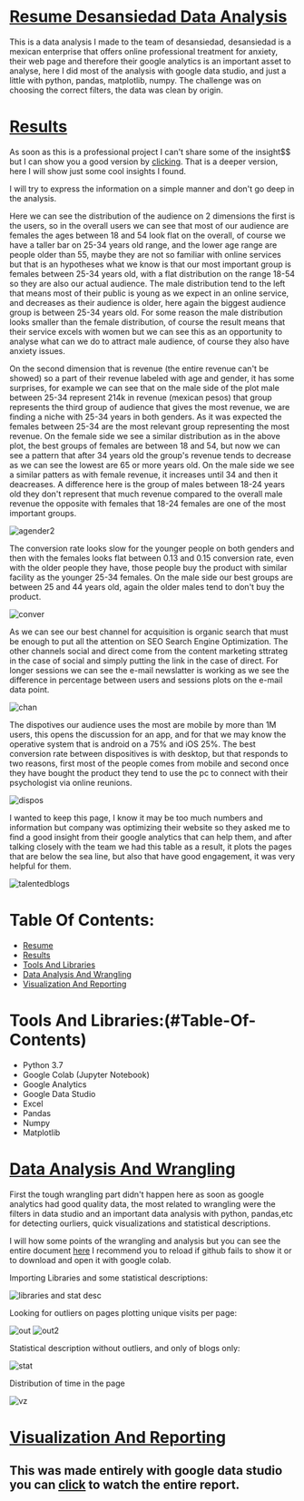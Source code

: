 # [Resume Desansiedad Data Analysis](#Table-Of-Contents)
This is a data analysis I made to the team of desansiedad, desansiedad is a mexican enterprise that offers online professional treatment for anxiety, their web page and therefore their google analytics is an important asset to analyse, here I did most of the analysis with google data studio, and just a little with python, pandas, matplotlib, numpy. The challenge was on choosing the correct filters, the data was clean by origin.

# [Results](#Table-Of-Contents)
As soon as this is a professional project I can't share some of the insight$$ but I can show you a good version by [clicking](https://datastudio.google.com/reporting/61f04c52-93e3-4ec5-969a-719304c32849/page/cyT9B). That is a deeper version, here I will show just some cool insights I found.

I will try to express the information on a simple manner and don't go deep in the analysis.

Here we can see the distribution of the audience on 2 dimensions the first is the users, so in the overall users we can see that most of our audience are females the ages between 18 and 54 look flat on the overall, of course we have a taller bar on 25-34 years old range, and the lower age range are people older than 55, maybe they are not so familiar with online services but that is an hypotheses what we know is that our most important group is females between 25-34 years old, with a flat distribution on the range 18-54 so they are also our actual audience.
The male distribution tend to the left that means most of their public is young as we expect in an online service, and decreases as their audience is older, here again the biggest audience group is between 25-34 years old. For some reason the male distribution looks smaller than the female distribution, of course the result means that their service excels with women but we can see this as an opportunity to analyse what can we do to attract male audience, of course they also have anxiety issues.

On the second dimension that is revenue (the entire revenue can't be showed) so a part of their revenue labeled with age and gender, it has some surprises, for example we can see that on the male side of the plot male between 25-34 represent 214k in revenue (mexican pesos) that group represents the third group of audience that gives the most revenue, we are finding a niche with 25-34 years in both genders.
As it was expected the females between 25-34 are the most relevant group representing the most revenue.
On the female side we see a similar distribution as in the above plot, the best groups of females are between 18 and 54, but now we can see a pattern that after 34 years old the group's revenue tends to decrease as we can see the lowest are 65 or more years old.
On the male side we see a similar patters as with female revenue, it increases until 34 and then it deacreases. A difference here is the group of males between 18-24 years old they don't represent that much revenue compared to the overall male revenue the opposite with females that 18-24 females are one of the most important groups. 

![agender2](https://user-images.githubusercontent.com/58957744/116299730-b11cfd00-a763-11eb-88ba-c638bab6b055.png)


The conversion rate looks slow for the younger people on both genders and then with the females looks flat between 0.13 and 0.15 conversion rate, even with the older people they have, those people buy the product with similar facility as the younger 25-34 females.
On the male side our best groups are between 25 and 44 years old, again the older males tend to don't buy the product.

![conver](https://user-images.githubusercontent.com/58957744/116299902-dc075100-a763-11eb-92af-6cf2bbeeb072.png)

As we can see our best channel for acquisition is organic search that must be enough to put all the attention on SEO Search Engine Optimization. The other channels social and direct come from the content marketing sttrateg in the case of social and simply putting the link in the case of direct. For longer sessions we can see the e-mail newslatter is working as we see the difference in percentage between users and sessions plots on the e-mail data point.

![chan](https://user-images.githubusercontent.com/58957744/116299507-67ccad80-a763-11eb-88ab-f01310c06986.png)

The dispotives our audience uses the most are mobile by more than 1M users, this opens the discussion for an app, and for that we may know the operative system that is android on a 75% and iOS 25%.
The best conversion rate between dispositives is with desktop, but that responds to two reasons, first most of the people comes from mobile and second once they have bought the product they tend to use the pc to connect with their psychologist via online reunions.

![dispos](https://user-images.githubusercontent.com/58957744/116299509-68654400-a763-11eb-93d9-3a2ade076156.png)

I wanted to keep this page, I know it may be too much numbers and information but company was optimizing their website so they asked me to find a good insight from their google analytics that can help them, and after talking closely with the team we had this table as a result, it plots the pages that are below the sea line, but also that have good engagement, it was very helpful for them.

![talentedblogs](https://user-images.githubusercontent.com/58957744/116299512-68fdda80-a763-11eb-88c2-c920ba94153f.png)


# Table Of Contents:
* [Resume](#Resume-Desansiedad-Data-Analysis)
* [Results](#Results)
* [Tools And Libraries](#Tools-And-Libraries)
* [Data Analysis And Wrangling](#Data-Analysis-And-Wrangling)
* [Visualization And Reporting](#Visualization-And-Reporting)

# Tools And Libraries:(#Table-Of-Contents)
* Python 3.7
* Google Colab (Jupyter Notebook)
* Google Analytics
* Google Data Studio
* Excel
* Pandas
* Numpy
* Matplotlib

# [Data Analysis And Wrangling](#Table-Of-Contents)

First the tough wrangling part didn't happen here as soon as google analytics had good quality data, the most related to wrangling were the filters in data studio and an important data analysis with python, pandas,etc for detecting ourliers, quick visualizations and statistical descriptions.

I will how some points of the wrangling and analysis but you can see the entire document [here](https://github.com/JorgePablol/Data-Analysis-Desansiedad-with-Data-Studio/blob/main/Desansiedad%20(1).ipynb) I recommend you to reload if github fails to show it or to download and open it with google colab.

Importing Libraries and some statistical descriptions:

![libraries and stat desc](https://user-images.githubusercontent.com/58957744/116306684-00b2f700-a76b-11eb-9713-2586bc94bc12.png)

Looking for outliers on pages plotting unique visits per page:

![out](https://user-images.githubusercontent.com/58957744/116306685-014b8d80-a76b-11eb-8b47-5ce2f834a790.png)
![out2](https://user-images.githubusercontent.com/58957744/116306688-01e42400-a76b-11eb-846a-f9fb0372d0ce.png)

Statistical description without outliers, and only of blogs only:

![stat](https://user-images.githubusercontent.com/58957744/116306689-01e42400-a76b-11eb-91a3-cb8c10322ab5.png)

Distribution of time in the page

![vz](https://user-images.githubusercontent.com/58957744/116306691-027cba80-a76b-11eb-92b2-035555c34ce6.png)

# [Visualization And Reporting](#Table-Of-Contents)
## This was made entirely with google data studio you can [click](https://datastudio.google.com/reporting/61f04c52-93e3-4ec5-969a-719304c32849/page/cyT9B) to watch the entire report.
